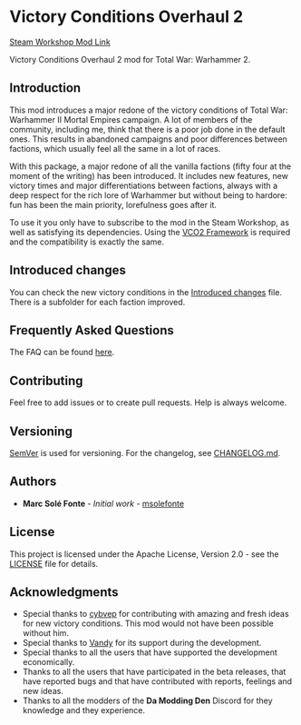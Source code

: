 # Victory Conditions Overhaul 2

[Steam Workshop Mod Link](#)

Victory Conditions Overhaul 2 mod for Total War: Warhammer 2.

## Introduction

This mod introduces a major redone of the victory conditions of Total War: Warhammer II Mortal Empires campaign. A lot 
of members of the community, including me, think that there is a poor job done in the default ones. This results in 
abandoned campaigns and poor differences between factions, which usually feel all the same in a lot of races.

With this package, a major redone of all the vanilla factions (fifty four at the moment of the writing) has been 
introduced. It includes new features, new victory times and major differentiations between factions, always with a deep 
respect for the rich lore of Warhammer but without being to hardore: fun has been the main priority, lorefulness goes 
after it.

To use it you only have to subscribe to the mod in the Steam Workshop, as well as satisfying its dependencies. Using the 
[VCO2 Framework](https://www.github.com/msolefonte/tww2-vco2-framework/) is required and the compatibility is exactly 
the same.

## Introduced changes

You can check the new victory conditions in the [Introduced changes](docs/README.md) file. There is a subfolder for each 
faction improved.

## Frequently Asked Questions

The FAQ can be found [here](https://www.github.com/msolefonte/tww2-vco2-framework/docs/faq.md). 

## Contributing

Feel free to add issues or to create pull requests. Help is always welcome.

## Versioning

[SemVer](http://semver.org/) is used for versioning. For the changelog, see [CHANGELOG.md](CHANGELOG.md). 

## Authors

* **Marc Solé Fonte** - *Initial work* - [msolefonte](https://github.com/msolefonte)

## License

This project is licensed under the Apache License, Version 2.0 - see the [LICENSE](LICENSE) file for details.

## Acknowledgments

* Special thanks to [cybvep](https://steamcommunity.com/profiles/76561198329779166/) for contributing with amazing and
fresh ideas for new victory conditions. This mod would not have been possible without him.
* Special thanks to [Vandy](https://github.com/chadvandy) for its support during the development.
* Special thanks to all the users that have supported the development economically.
* Thanks to all the users that have participated in the beta releases, that have reported bugs and that have contributed
with reports, feelings and new ideas.
* Thanks to all the modders of the **Da Modding Den** Discord for they knowledge and they experience.

